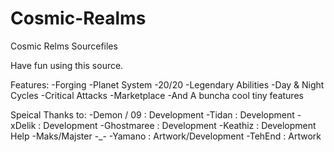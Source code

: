 # Cosmic-Realms
Cosmic Relms Sourcefiles

Have fun using this source.

Features:
-Forging
-Planet System
-20/20
-Legendary Abilities
-Day & Night Cycles
-Critical Attacks
-Marketplace
-And A buncha cool tiny features


Speical Thanks to:
-Demon / 09 : Development
-Tidan : Development
-xDelik : Development
-Ghostmaree : Development
-Keathiz : Development Help
-Maks/Majster -_-
-Yamano : Artwork/Development
-TehEnd : Artwork
